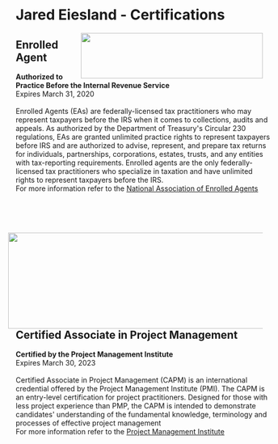 # Jared Eiesland - Certifications
<html>
  <Body>
    <p><img style="padding: 0 15px; float: right;" src ="https://i.imgur.com/gZwoV5C.png" 
            width="360" height="90"
            ALIGN="Right"/></p>
    
  <h2>Enrolled Agent</h2>
 <p><strong>Authorized to Practice Before the Internal Revenue Service</strong><br />Expires March 31, 2020<br /> 
 <br />Enrolled Agents (EAs) are federally-licensed tax practitioners who may represent taxpayers before the IRS when it comes to  collections, audits and appeals. As authorized by the Department of Treasury's Circular 230 regulations, EAs are granted unlimited practice rights to represent taxpayers before IRS and are authorized to advise, represent, and prepare tax returns for individuals, partnerships, corporations, estates, trusts, and any entities with tax-reporting requirements. Enrolled agents are the only federally-licensed tax practitioners who specialize in taxation and have unlimited rights to represent taxpayers before the IRS.
 <br /> For more information refer to the 
 <a href="https://www.naea.org/educating-america/what-enrolled-agent">National Association of Enrolled Agents</a>
 </p>
      
<br />
<br />
<br />
    <p><img style="padding: 0 15px; float: right;" 
            src ="https://i.imgur.com/wgpZdne.png" 
            width="1900" height="190"
            ALIGN="Right"/></p>
            
<h2>Certified Associate in Project Management</h2>
 <p><strong>Certified by the Project Management Institute</strong><br />Expires March 30, 2023<br /> 
 <br />Certified Associate in Project Management (CAPM) is an international credential offered by the Project Management Institute (PMI). The CAPM is an entry-level certification for project practitioners. Designed for those with less project experience than PMP, the CAPM is intended to demonstrate candidates' understanding of the fundamental knowledge, terminology and processes of effective project management
<br /> For more information refer to the 
 <a href="https://www.pmi.org/certifications/types/certified-associate-capm">Project Management Institute</a>
 </p>






</body>
</html>
